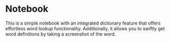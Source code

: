 # Notebook
This is a simple notebook with an integrated dictionary feature that offers effortless word lookup functionality. Additionally, it allows you to swiftly get word definitions by taking a screenshot of the word.
